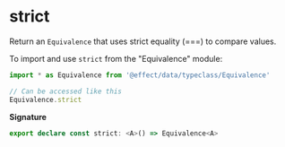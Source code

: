 # strict

Return an `Equivalence` that uses strict equality (===) to compare values.

To import and use `strict` from the "Equivalence" module:

```ts
import * as Equivalence from '@effect/data/typeclass/Equivalence'

// Can be accessed like this
Equivalence.strict
```

**Signature**

```ts
export declare const strict: <A>() => Equivalence<A>
```
